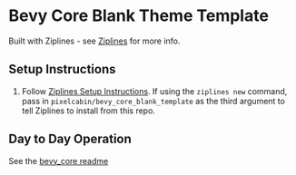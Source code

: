 # Bevy Core Blank Theme Template

Built with Ziplines - see [Ziplines](https://github.com/pixelcabin/ziplines) for more info.

## Setup Instructions
1. Follow [Ziplines Setup Instructions](https://github.com/pixelcabin/ziplines#setup-instructions). If using the `ziplines new` command, pass in `pixelcabin/bevy_core_blank_template` as the third argument to tell Ziplines to install from this repo.

## Day to Day Operation
See the [bevy_core readme](https://github.com/pixelcabin/bevy_core)